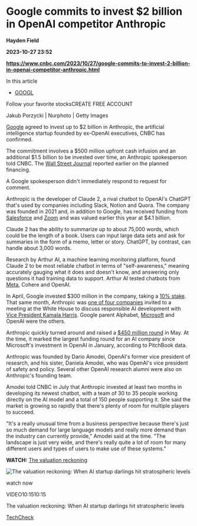 # Google commits to invest $2 billion in OpenAI competitor Anthropic
**Hayden Field**

**2023-10-27 23:52**

**https://www.cnbc.com/2023/10/27/google-commits-to-invest-2-billion-in-openai-competitor-anthropic.html**

In this article

*   [GOOGL](https://www.cnbc.com/quotes/GOOGL)

Follow your favorite stocksCREATE FREE ACCOUNT

Jakub Porzycki | Nurphoto | Getty Images

[Google](https://www.cnbc.com/quotes/GOOGL/) agreed to invest up to $2 billion in Anthropic, the artificial intelligence startup founded by ex-OpenAI executives, CNBC has confirmed.

The commitment involves a $500 million upfront cash infusion and an additional $1.5 billion to be invested over time, an Anthropic spokesperson told CNBC. The [Wall Street Journal](https://www.wsj.com/tech/ai/google-commits-2-billion-in-funding-to-ai-startup-anthropic-db4d4c50) reported earlier on the planned financing.

A Google spokesperson didn't immediately respond to request for comment.

Anthropic is the developer of Claude 2, a rival chatbot to OpenAI's ChatGPT that's used by companies including Slack, Notion and Quora. The company was founded in 2021 and, in addition to Google, has received funding from [Salesforce](https://www.cnbc.com/quotes/CRM/) and [Zoom](https://www.cnbc.com/quotes/ZM/) and was valued earlier this year at $4.1 billion.

Claude 2 has the ability to summarize up to about 75,000 words, which could be the length of a book. Users can input large data sets and ask for summaries in the form of a memo, letter or story. ChatGPT, by contrast, can handle about 3,000 words.

Research by Arthur AI, a machine learning monitoring platform, found Claude 2 to be most reliable chatbot in terms of "self-awareness," meaning accurately gauging what it does and doesn't know, and answering only questions it had training data to support. Arthur AI tested chatbots from [Meta](https://www.cnbc.com/quotes/META/), Cohere and OpenAI.

In April, Google invested $300 million in the company, taking a [10% stake](https://www.ft.com/content/583ead66-467c-4bd5-84d0-ed5df7b5bf9c). That same month, Anthropic was [one of four companies](https://www.cnbc.com/2023/05/02/kamala-harris-to-hold-ai-meeting-with-google-microsoft-and-openai.html) invited to a meeting at the White House to discuss responsible AI development with [Vice President Kamala Harris](https://www.cnbc.com/kamala-harris/). Google parent Alphabet, [Microsoft](https://www.cnbc.com/quotes/MSFT/) and OpenAI were the others.

Anthropic quickly turned around and raised a [$450 million round](https://www.cnbc.com/2023/05/23/openai-rival-anthropic-raised-450-million-from-google-and-others.html) in May. At the time, it marked the largest funding round for an AI company since Microsoft's investment in OpenAI in January, according to PitchBook data.

Anthropic was founded by Dario Amodei, OpenAI's former vice president of research, and his sister, Daniela Amodei, who was OpenAI's vice president of safety and policy. Several other OpenAI research alumni were also on Anthropic's founding team.

Amodei told CNBC in July that Anthropic invested at least two months in developing its newest chatbot, with a team of 30 to 35 people working directly on the AI model and a total of 150 people supporting it. She said the market is growing so rapidly that there's plenty of room for multiple players to succeed.

"It's a really unusual time from a business perspective because there's just so much demand for large language models and really more demand than the industry can currently provide," Amodei said at the time. "The landscape is just very wide, and there's really quite a lot of room for many different users and types of users to make use of these systems."

**WATCH:** [The valuation reckoning](https://www.cnbc.com/video/2023/10/06/the-valuation-reckoning-when-ai-startup-darlings-hit-stratospheric-levels.html)

![The valuation reckoning: When AI startup darlings hit stratospheric levels](https://image.cnbcfm.com/api/v1/image/107313066-16966232146ED2-TC-Weekly-100623.jpg?v=1696626139&w=750&h=422&vtcrop=y)

watch now

VIDEO10:1510:15

The valuation reckoning: When AI startup darlings hit stratospheric levels

[TechCheck](https://www.cnbc.com/techcheck/)